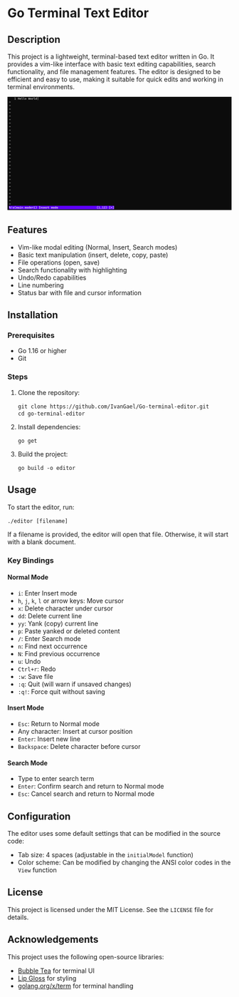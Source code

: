 # Go Terminal Text Editor

## Description

This project is a lightweight, terminal-based text editor written in Go. It provides a vim-like interface with basic text editing capabilities, search functionality, and file management features. The editor is designed to be efficient and easy to use, making it suitable for quick edits and working in terminal environments.

![Demo](demo.png)

## Features

- Vim-like modal editing (Normal, Insert, Search modes)
- Basic text manipulation (insert, delete, copy, paste)
- File operations (open, save)
- Search functionality with highlighting
- Undo/Redo capabilities
- Line numbering
- Status bar with file and cursor information

## Installation

### Prerequisites

- Go 1.16 or higher
- Git

### Steps

1. Clone the repository:
   ```
   git clone https://github.com/IvanGael/Go-terminal-editor.git
   cd go-terminal-editor
   ```

2. Install dependencies:
   ```
   go get
   ```

3. Build the project:
   ```
   go build -o editor
   ```

## Usage

To start the editor, run:

```
./editor [filename]
```

If a filename is provided, the editor will open that file. Otherwise, it will start with a blank document.

### Key Bindings

#### Normal Mode
- `i`: Enter Insert mode
- `h`, `j`, `k`, `l` or arrow keys: Move cursor
- `x`: Delete character under cursor
- `dd`: Delete current line
- `yy`: Yank (copy) current line
- `p`: Paste yanked or deleted content
- `/`: Enter Search mode
- `n`: Find next occurrence
- `N`: Find previous occurrence
- `u`: Undo
- `Ctrl+r`: Redo
- `:w`: Save file
- `:q`: Quit (will warn if unsaved changes)
- `:q!`: Force quit without saving

#### Insert Mode
- `Esc`: Return to Normal mode
- Any character: Insert at cursor position
- `Enter`: Insert new line
- `Backspace`: Delete character before cursor

#### Search Mode
- Type to enter search term
- `Enter`: Confirm search and return to Normal mode
- `Esc`: Cancel search and return to Normal mode

## Configuration

The editor uses some default settings that can be modified in the source code:

- Tab size: 4 spaces (adjustable in the `initialModel` function)
- Color scheme: Can be modified by changing the ANSI color codes in the `View` function

## License

This project is licensed under the MIT License. See the `LICENSE` file for details.

## Acknowledgements

This project uses the following open-source libraries:

- [Bubble Tea](https://github.com/charmbracelet/bubbletea) for terminal UI
- [Lip Gloss](https://github.com/charmbracelet/lipgloss) for styling
- [golang.org/x/term](https://pkg.go.dev/golang.org/x/term) for terminal handling
